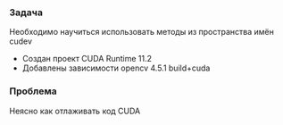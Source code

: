 ### Задача

Необходимо научиться использовать методы из пространства имён cudev

- Создан проект CUDA Runtime 11.2
- Добавлены зависимости opencv 4.5.1 build+cuda

### Проблема

Неясно как отлаживать код CUDA